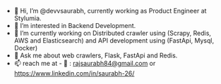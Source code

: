 - 👋 Hi, I’m @devvsaurabh, currently working as Product Engineer at Stylumia.
- 👀 I’m interested in Backend Development.
- 🌱 I’m currently working on Distributed crawler using (Scrapy, Redis, AWS and Elasticsearch) and API development using (FastApi, Mysql, Docker)
- 🚀 Ask me about web crawlers, Flask, FastApi and Redis.
- 📫 reach me at - 📧 : rajsaurabh84@gmail.com or https://www.linkedin.com/in/saurabh-26/

<!---
devvsaurabh/devvsaurabh is a ✨ special ✨ repository because its `README.md` (this file) appears on your GitHub profile.
You can click the Preview link to take a look at your changes.
--->

